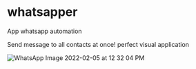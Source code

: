# whatsapper
App whatsapp automation

Send message to all contacts at once! perfect visual application

![WhatsApp Image 2022-02-05 at 12 32 04 PM](https://user-images.githubusercontent.com/57873270/156907064-b7c41aa5-f8bb-4faa-8859-ab8b75ee1d63.jpeg)
